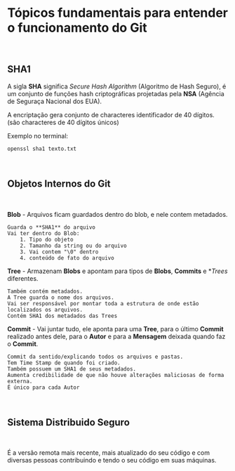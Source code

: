 # **Tópicos fundamentais para entender o funcionamento do Git**

&nbsp;

## **SHA1**

A sigla **SHA** significa *Secure Hash Algorithm* (Algoritmo de Hash Seguro), é um conjunto de funções hash criptográficas projetadas pela **NSA** (Agência de Seguraça Nacional dos EUA).

A encriptação gera conjunto de characteres identificador de 40 dígitos. (são characteres de 40 dígitos únicos)

Exemplo no terminal:

    openssl sha1 texto.txt

&nbsp;

## **Objetos Internos do Git**

&nbsp;

**Blob** - Arquivos ficam guardados dentro do blob, e nele contem metadados.

    Guarda o **SHA1** do arquivo
    Vai ter dentro do Blob:
        1. Tipo do objeto
        2. Tamanho da string ou do arquivo
        3. Vai contem "\0" dentro
        4. conteúdo de fato do arquivo

**Tree** - Armazenam **Blobs** e apontam para tipos de **Blobs**, **Commits** e **Trees* diferentes.

    Também contém metadados.
    A Tree guarda o nome dos arquivos.
    Vai ser responsável por montar toda a estrutura de onde estão localizados os arquivos.
    Contém SHA1 dos metadados das Trees

**Commit** - Vai juntar tudo, ele aponta para uma **Tree**, para o último **Commit** realizado antes dele, para o **Autor** e para a **Mensagem** deixada quando faz o **Commit**.

    Commit da sentido/explicando todos os arquivos e pastas.
    Tem Time Stamp de quando foi criado.
    Também possuem um SHA1 de seus metadados.
    Aumenta credibilidade de que não houve alterações maliciosas de forma externa.
    É único para cada Autor

&nbsp;

## **Sistema Distribuido Seguro**

&nbsp;

É a versão remota mais recente, mais atualizado do seu código e com diversas pessoas contribuindo e tendo o seu código em suas máquinas.